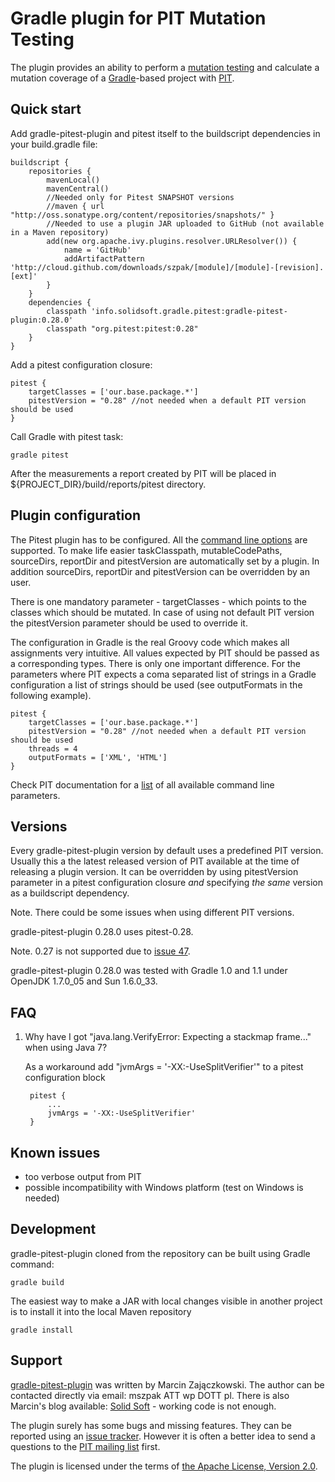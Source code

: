 # Gradle plugin for PIT Mutation Testing

The plugin provides an ability to perform a [mutation testing](https://en.wikipedia.org/wiki/Mutation_testing) and
calculate a mutation coverage of a [Gradle](http://gradle.org/)-based project with [PIT](http://pitest.org/).

## Quick start

Add gradle-pitest-plugin and pitest itself to the buildscript dependencies in your build.gradle file:

    buildscript {
        repositories {
            mavenLocal()
            mavenCentral()
            //Needed only for Pitest SNAPSHOT versions
            //maven { url "http://oss.sonatype.org/content/repositories/snapshots/" }
            //Needed to use a plugin JAR uploaded to GitHub (not available in a Maven repository)
            add(new org.apache.ivy.plugins.resolver.URLResolver()) {
                name = 'GitHub'
                addArtifactPattern 'http://cloud.github.com/downloads/szpak/[module]/[module]-[revision].[ext]'
            }
        }
        dependencies {
            classpath 'info.solidsoft.gradle.pitest:gradle-pitest-plugin:0.28.0'
            classpath "org.pitest:pitest:0.28"
        }
    }

Add a pitest configuration closure:

    pitest {
        targetClasses = ['our.base.package.*']
        pitestVersion = "0.28" //not needed when a default PIT version should be used
    }

Call Gradle with pitest task:

    gradle pitest

After the measurements a report created by PIT will be placed in ${PROJECT_DIR}/build/reports/pitest directory.

## Plugin configuration

The Pitest plugin has to be configured. All the [command line options](http://pitest.org/quickstart/commandline/) are
supported. To make life easier taskClasspath, mutableCodePaths, sourceDirs, reportDir and pitestVersion are
automatically set by a plugin. In addition sourceDirs, reportDir and pitestVersion can be overridden by an user.

There is one mandatory parameter - targetClasses - which points to the classes which should be mutated. In case of using
not default PIT version the pitestVersion parameter should be used to override it.

The configuration in Gradle is the real Groovy code which makes all assignments very intuitive. All values expected by
PIT should be passed as a corresponding types. There is only one important difference. For the parameters where PIT expects
a coma separated list of strings in a Gradle configuration a list of strings should be used (see outputFormats in the 
following example).

    pitest {
        targetClasses = ['our.base.package.*']
        pitestVersion = "0.28" //not needed when a default PIT version should be used
        threads = 4
        outputFormats = ['XML', 'HTML']
    }

Check PIT documentation for a [list](http://pitest.org/quickstart/commandline/) of all available command line parameters.


## Versions

Every gradle-pitest-plugin version by default uses a predefined PIT version. Usually this a the latest released version
of PIT available at the time of releasing a plugin version. It can be overridden by using pitestVersion parameter
in a pitest configuration closure *and* specifying *the same* version as a buildscript dependency.

Note. There could be some issues when using different PIT versions.

gradle-pitest-plugin 0.28.0 uses pitest-0.28.

Note. 0.27 is not supported due to [issue 47](https://code.google.com/p/pitestrunner/issues/detail?id=47).

gradle-pitest-plugin 0.28.0 was tested with Gradle 1.0 and 1.1 under OpenJDK 1.7.0_05 and Sun 1.6.0_33.

## FAQ

1. Why have I got "java.lang.VerifyError: Expecting a stackmap frame..." when using Java 7?

    As a workaround add "jvmArgs = '-XX:-UseSplitVerifier'" to a pitest configuration block

        pitest {
            ...
            jvmArgs = '-XX:-UseSplitVerifier'
        }

## Known issues

 - too verbose output from PIT
 - possible incompatibility with Windows platform (test on Windows is needed)

## Development

gradle-pitest-plugin cloned from the repository can be built using Gradle command:

    gradle build

The easiest way to make a JAR with local changes visible in another project is to install it into the local Maven repository

    gradle install

## Support

[gradle-pitest-plugin](http://gradle-pitest-plugin.solidsoft.info/) was written by Marcin Zajączkowski.
The author can be contacted directly via email: mszpak ATT wp DOTT pl.
There is also Marcin's blog available: [Solid Soft](http://blog.solidsoft.info) - working code is not enough.

The plugin surely has some bugs and missing features. They can be reported using an [issue tracker](https://github.com/szpak/gradle-pitest-plugin/issues).
However it is often a better idea to send a questions to the [PIT mailing list](http://groups.google.com/group/pitusers) first.

The plugin is licensed under the terms of [the Apache License, Version 2.0](https://www.apache.org/licenses/LICENSE-2.0.txt).
